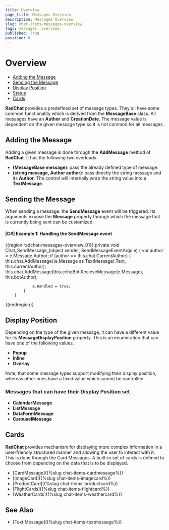 ```yaml
---
title: Overview
page_title: Messages Overview
description: Messages Overview
slug: chat-items-messages-overview
tags: messages, overview
published: True
position: 0
---
```


# Overview

* [Adding the Message](#adding-the-message)
* [Sending the Message](#sending-the-message)
* [Display Position](#display-position)
* [Status](#status)
* [Cards](#cards)

__RadChat__ provides a predefined set of message types. They all have some common functionality which is derived from the __MessageBase__ class. All messages have an __Author__ and __CreationDate__. The message value is dependent on the given message type so it is not common for all messages. 

## Adding the Message

Adding a given message is done through the __AddMessage__ method of __RadChat__. It has the following two overloads.

* __(MessageBase message)__: pass the already defined type of message.
* __(string message, Author author)__: pass directly the string message and its __Author__. The control will internally wrap the string value into a __TextMessage__.

## Sending the Message

When sending a message. the __SendMessage__ event will be triggered. Its arguments expose the __Message__ property through which the message that is currently being sent can be customized.

#### __[C#] Example 1: Handling the SendMessage event__ 
{{region radchat-messages-overview_01}}
	private void Chat_SendMessage_(object sender, SendMessageEventArgs e)
        {
            var author = e.Message.Author;
            if (author == this.chat.CurrentAuthor)
            {
                this.chat.AddMessage((e.Message as TextMessage).Text, this.currentAuthor); 
                this.chat.AddMessage(this.echoBot.RecieveMessage(e.Message), this.botAuthor);

                e.Handled = true;
            }
        }
{{endregion}}

## Display Position

Depending on the type of the given message, it can have a different value for its __MessageDisplayPosition__ property. This is an enumeration that can have one of the following values.

* __Popup__
* __Inline__
* __Overlay__

Note, that some message types support modifying their display position, whereas other ones have a fixed value which cannot be controlled. 

### Messages that can have their Display Position set

* __CalendarMessage__
* __ListMessage__
* __DataFormMessage__
* __CarouselMessage__


## Cards

__RadChat__ provides mechanism for displaying more complex information in a user-friendly structured manner and allowing the user to interact with it. This is done through the Card Messages. A built-in set of cards is defined to choose from depending on the data that is to be displayed. 

* [CardMessage]({%slug chat-items-cardmessage%})
* [ImageCard]({%slug chat-items-imagecard%})
* [ProductCard]({%slug chat-items-productcard%})
* [FlightCards]({%slug chat-items-flightcard%})
* [WeatherCards]({%slug chat-items-weathercard%})

## See Also 

* [Text Message]({%slug chat-items-textmessage%})

